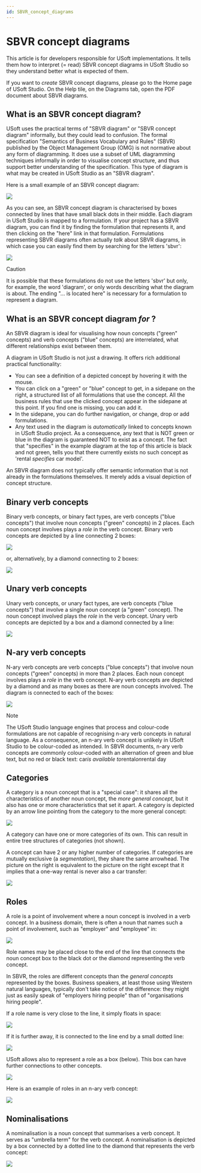 ```yaml
---
id: SBVR_concept_diagrams
---
```


# SBVR concept diagrams

This article is for developers responsible for USoft implementations. It tells them how to interpret (= read) SBVR concept diagrams in USoft Studio so they understand better what is expected of them.

If you want to *create* SBVR concept diagrams, please go to the Home page of USoft Studio. On the Help tile, on the Diagrams tab, open the PDF document about SBVR diagrams.

## What is an SBVR concept diagram?

USoft uses the practical terms of "SBVR diagram" or "SBVR concept diagram" informally, but they could lead to confusion. The formal specification "Semantics of Business Vocabulary and Rules" (SBVR) published by the Object Management Group (OMG) is not normative about any form of diagramming. It does use a subset of UML diagramming techniques informally in order to visualise concept structure, and thus support better understanding of the specification. This type of diagram is what may be created in USoft Studio as an "SBVR diagram".

Here is a small example of an SBVR concept diagram:

![](./assets/57116afc-4839-4e75-9ad1-3fc74730c626.png)

As you can see, an SBVR concept diagram is characterised by boxes connected by lines that have small black dots in their middle. Each diagram in USoft Studio is mapped to a formulation. If your project has a SBVR diagram, you can find it by finding the formulation that represents it, and then clicking on the "here" link in that formulation. Formulations representing SBVR diagrams often actually *talk* about SBVR diagrams, in which case you can easily find them by searching for the letters 'sbvr':

![](./assets/e3eaa177-b30a-4a20-ae0c-4d4a0632758d.png)

> [!CAUTION]
> It is possible that these formulations do not use the letters 'sbvr' but only, for example, the word 'diagram', or only words describing what the diagram is about. The ending "... is located here" is necessary for a formulation to represent a diagram.

## What is an SBVR concept diagram *for* ?

An SBVR diagram is ideal for visualising how noun concepts ("green" concepts) and verb concepts ("blue" concepts) are interrelated, what different relationships exist between them.

A diagram in USoft Studio is not just a drawing. It offers rich additional practical functionality:

- You can see a definition of a depicted concept by hovering it with the mouse.
- You can click on a "green" or "blue" concept to get, in a sidepane on the right, a structured list of all formulations that use the concept. All the business rules that use the clicked concept appear in the sidepane at this point. If you find one is missing, you can add it.
- In the sidepane, you can do further navigation, or change, drop or add formulations.
- Any text used in the diagram is *automatically* linked to concepts known in USoft Studio project. As a consequence, any text that is NOT green or blue in the diagram is guaranteed NOT to exist as a concept. The fact that "specifies" in the example diagram at the top of this article is black and not green, tells you that there currently exists no such concept as 'rental *specifies* car model'.

An SBVR diagram does not typically offer semantic information that is not already in the formulations themselves. It merely adds a visual depiction of concept structure.

## Binary verb concepts

Binary verb concepts, or binary fact types, are verb concepts ("blue concepts") that involve noun concepts ("green" concepts) in 2 places. Each noun concept involves plays a *role* in the verb concept. Binary verb concepts are depicted by a line connecting 2 boxes:

![](./assets/86b85356-7df2-40c0-83a0-686c18fcbfd0.png)

or, alternatively, by a diamond connecting to 2 boxes:

![](./assets/6dc726a6-46d1-41f4-94b3-85db1fe8f5b1.png)

## Unary verb concepts

Unary verb concepts, or unary fact types, are verb concepts ("blue concepts") that involve a single noun concept (a "green" concept). The noun concept involved plays the *role* in the verb concept. Unary verb concepts are depicted by a box and a diamond connected by a line:

![](./assets/90f7aa7d-f752-41b8-9f87-0636ef3bbd82.png)

## N-ary verb concepts

N-ary verb concepts are verb concepts ("blue concepts") that involve noun concepts ("green" concepts) in more than 2 places. Each noun concept involves plays a *role* in the verb concept. N-ary verb concepts are depicted by a diamond and as many boxes as there are noun concepts involved. The diagram is connected to each of the boxes:

![](./assets/b5dfb243-ed97-4481-9574-b4ca65e886d0.png)

> [!NOTE]
> The USoft Studio language engines that process and colour-code formulations are not capable of recognising n-ary verb concepts in natural language. As a consequence, an n-ary verb concept is unlikely in USoft Studio to be colour-coded as intended. In SBVR documents, n-ary verb concepts are commonly colour-coded with an alternation of green and blue text, but no red or black text:
> car*is available to*rental*on*rental day

## Categories

A category is a noun concept that is a "special case": it shares all the characteristics of another noun concept, the *more general concept*, but it also has one or more characteristics that set it apart. A category is depicted by an arrow line pointing from the category to the more general concept:

![](./assets/1a244fc8-370f-4492-94e0-4ddef71ea0f2.png)

A category can have one or more categories of its own. This can result in entire tree structures of categories (not shown).

A concept can have 2 or any higher number of categories. If categories are mutually exclusive (a *segmentation*), they share the same arrowhead. The picture on the right is equivalent to the picture on the right except that it implies that a one-way rental is never also a car transfer:

![](./assets/07eac36c-8d99-40af-97b1-22183565dc10.png)

## Roles

A role is a point of involvement where a noun concept is involved in a verb concept. In a business domain, there is often a noun that names such a point of involvement, such as "employer" and "employee" in:

![](./assets/53707e67-b2bd-4079-b78a-4d4138747baf.png)

Role names may be placed close to the end of the line that connects the noun concept box to the black dot or the diamond representing the verb concept.

In SBVR, the roles are different concepts than the *general concepts* represented by the boxes. Business speakers, at least those using Western natural languages, typically don't take notice of the difference: they might just as easily speak of "employers hiring people" than of "organisations hiring people".

If a role name is very close to the line, it simply floats in space:

![](./assets/06a075a2-e153-49ae-b9e4-a2632e4a9974.png)

If it is further away, it is connected to the line end by a small dotted line:

![](./assets/f394fa20-1267-4ae5-af63-2d4375c6653f.png)

USoft allows also to represent a role as a box (below). This box can have further connections to other concepts.

![](./assets/ecb04634-74bc-41cc-a83f-804213876414.png)

Here is an example of roles in an n-ary verb concept:

![](./assets/e1a5b3a8-14ca-40c4-8303-1ac2076558a1.png)

## Nominalisations

A nominalisation is a noun concept that summarises a verb concept. It serves as "umbrella term" for the verb concept. A nominalisation is depicted by a box connected by a dotted line to the diamond that represents the verb concept:

![](./assets/f5544e73-0ea5-4b3e-b031-6835fd057ad5.png)

##  

 

##  

 